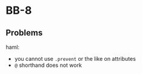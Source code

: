 # BB-8

## Problems
haml:
- you cannot use `.prevent` or the like on attributes
- `@` shorthand does not work
